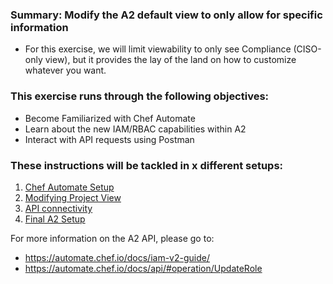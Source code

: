 ### Summary: Modify the A2 default view to only allow for specific information
 - For this exercise, we will limit viewability to only see Compliance (CISO-only view), but it provides the lay of the land on how to customize whatever you want.

### This exercise runs through the following objectives:
  - Become Familiarized with Chef Automate
  - Learn about the new IAM/RBAC capabilities within A2
  - Interact with API requests using Postman 

### These instructions will be tackled in x different setups:
1. [Chef Automate Setup](./instructions/A2_setup.md)
2. [Modifying Project View](./instructions/A2_projectview.md)
3. [API connectivity](./instructions/A2_api.md)
4. [Final A2 Setup](.instructions//A2_finalsetup.md)




For more information on the A2 API, please go to: 
- https://automate.chef.io/docs/iam-v2-guide/
- https://automate.chef.io/docs/api/#operation/UpdateRole